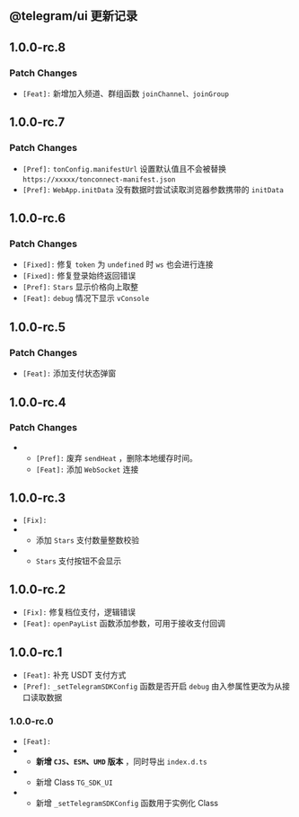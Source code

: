 ## @telegram/ui 更新记录

## 1.0.0-rc.8

### Patch Changes

- `[Feat]:` 新增加入频道、群组函数 `joinChannel、joinGroup`

## 1.0.0-rc.7

### Patch Changes

- `[Pref]:` `tonConfig.manifestUrl` 设置默认值且不会被替换 `https://xxxxx/tonconnect-manifest.json`
- `[Pref]:` `WebApp.initData` 没有数据时尝试读取浏览器参数携带的 `initData`

## 1.0.0-rc.6

### Patch Changes

- `[Fixed]:` 修复 `token` 为 `undefined` 时 `ws` 也会进行连接
- `[Fixed]:` 修复登录始终返回错误
- `[Pref]:` `Stars` 显示价格向上取整
- `[Feat]:` `debug` 情况下显示 `vConsole`

## 1.0.0-rc.5

### Patch Changes

- `[Feat]:` 添加支付状态弹窗

## 1.0.0-rc.4

### Patch Changes

- - `[Pref]:` 废弃 `sendHeat` ，删除本地缓存时间。
  - `[Feat]:` 添加 `WebSocket` 连接

## 1.0.0-rc.3

- `[Fix]:`
- - 添加 `Stars` 支付数量整数校验
- - `Stars` 支付按钮不会显示

## 1.0.0-rc.2

- `[Fix]:` 修复档位支付，逻辑错误
- `[Feat]:` `openPayList` 函数添加参数，可用于接收支付回调

## 1.0.0-rc.1

- `[Feat]:` 补充 USDT 支付方式
- `[Pref]:` `_setTelegramSDKConfig` 函数是否开启 `debug` 由入参属性更改为从接口读取数据

### 1.0.0-rc.0

- `[Feat]:`
- - **新增 `CJS`、`ESM`、`UMD` 版本** ，同时导出 `index.d.ts`
- - 新增 Class `TG_SDK_UI`
- - 新增 `_setTelegramSDKConfig` 函数用于实例化 Class
